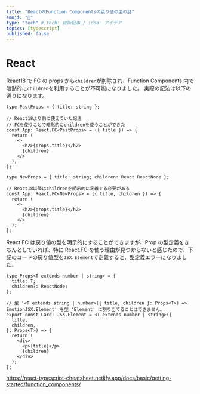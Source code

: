 ```yaml
---
title: "ReactのFunction Componentsの戻り値の型の話"
emoji: "🧚"
type: "tech" # tech: 技術記事 / idea: アイデア
topics: [typescript]
published: false
---
```


# React

React18 で FC の props から`children`が削除され、Function Components 内で暗黙的に`children`を利用することが不可能になりました。
実際の記法は以下の通りになります。

```tsx
type PastProps = { title: string };

// React18より前に使えていた記法
// FCを使うことで暗黙的にchildrenを使うことができた
const App: React.FC<PastProps> = ({ title }) => {
  return (
    <>
      <h2>{props.title}</h2>
      {children}
    </>
  );
};

type NewProps = { title: string; children: React.ReactNode };

// React18以降はchildrenを明示的に定義する必要がある
const App: React.FC<NewProps> = ({ title, children }) => {
  return (
    <>
      <h2>{props.title}</h2>
      {children}
    </>
  );
};
```

React FC は戻り値の型を明示的にすることができますが、Prop の型定義をきちんとしていれば、特に React.FC を使う理由が見つからないと感じたので、下記のコードの戻り値型を`JSX.Element`で定義すると、型定義エラーになりました。

```tsx
type Props<T extends number | string> = {
  title: T;
  children?: ReactNode;
};

// 型 '<T extends string | number>({ title, children }: Props<T>) => EmotionJSX.Element' を型 'Element' に割り当てることはできません。
export const Card: JSX.Element = <T extends number | string>({
  title,
  children,
}: Props<T>) => {
  return (
    <div>
      <p>{title}</p>
      {children}
    </div>
  );
};
```

https://react-typescript-cheatsheet.netlify.app/docs/basic/getting-started/function_components/
